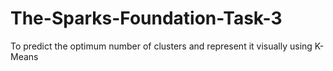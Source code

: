 # The-Sparks-Foundation-Task-3
 To predict the optimum number of clusters and represent it visually using K-Means
